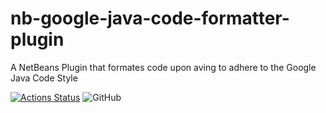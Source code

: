 # nb-google-java-code-formatter-plugin
A NetBeans Plugin that formates code upon aving to adhere to the Google Java Code Style

[![Actions Status](https://github.com/mcdonnell-john/nb-google-java-code-formatter-plugin/workflows/Build/badge.svg)](https://github.com/mcdonnell-john/nb-google-java-code-formatter-plugin/actions)
![GitHub](https://img.shields.io/github/license/mcdonnell-john/nb-google-java-code-formatter-plugin)